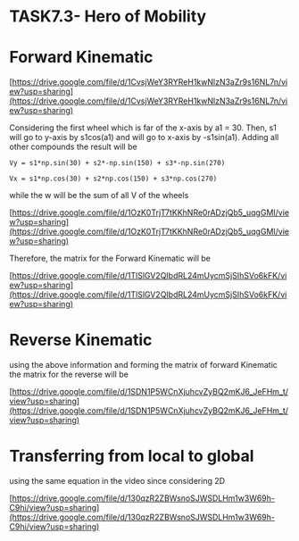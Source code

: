 # TASK7.3- Hero of Mobility

# Forward Kinematic

[https://drive.google.com/file/d/1CvsjWeY3RYReH1kwNlzN3aZr9s16NL7n/view?usp=sharing](https://drive.google.com/file/d/1CvsjWeY3RYReH1kwNlzN3aZr9s16NL7n/view?usp=sharing)

Considering the first wheel which is far of the x-axis by a1 = 30. Then, s1 will go to y-axis by s1cos(a1) and will go to x-axis by -s1sin(a1). Adding all other compounds the result will be

```arduino
Vy = s1*np.sin(30) + s2*-np.sin(150) + s3*-np.sin(270)

Vx = s1*np.cos(30) + s2*np.cos(150) + s3*np.cos(270)
```

while the w will be the sum of all V of the wheels

[https://drive.google.com/file/d/1OzK0TrjT7tKKhNRe0rADzjQb5_uqgGMI/view?usp=sharing](https://drive.google.com/file/d/1OzK0TrjT7tKKhNRe0rADzjQb5_uqgGMI/view?usp=sharing)

Therefore, the matrix for the Forward Kinematic will be

[https://drive.google.com/file/d/1TlSlGV2QIbdRL24mUycmSjSIhSVo6kFK/view?usp=sharing](https://drive.google.com/file/d/1TlSlGV2QIbdRL24mUycmSjSIhSVo6kFK/view?usp=sharing)

# Reverse Kinematic

using the above information and forming the matrix of forward Kinematic the matrix for the reverse will be

[https://drive.google.com/file/d/1SDN1P5WCnXjuhcvZyBQ2mKJ6_JeFHm_t/view?usp=sharing](https://drive.google.com/file/d/1SDN1P5WCnXjuhcvZyBQ2mKJ6_JeFHm_t/view?usp=sharing)

# Transferring from local to global

using the same equation in the video since considering 2D

[https://drive.google.com/file/d/130qzR2ZBWsnoSJWSDLHm1w3W69h-C9hi/view?usp=sharing](https://drive.google.com/file/d/130qzR2ZBWsnoSJWSDLHm1w3W69h-C9hi/view?usp=sharing)